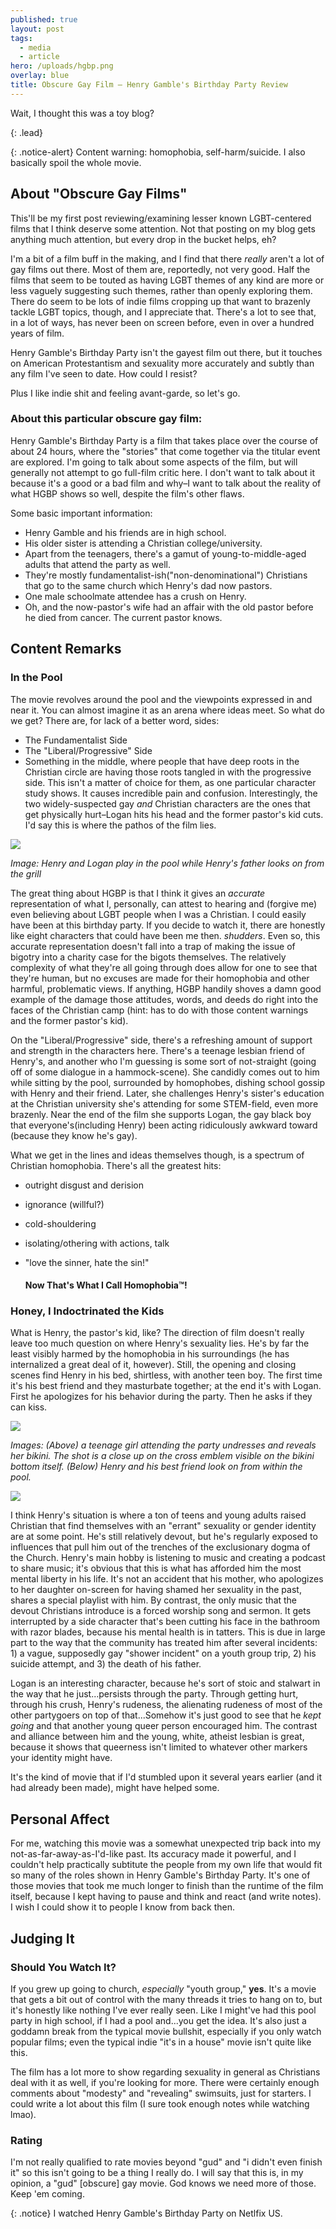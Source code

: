 ```yaml
---
published: true
layout: post
tags:
  - media
  - article
hero: /uploads/hgbp.png
overlay: blue
title: Obscure Gay Film – Henry Gamble's Birthday Party Review
---
```


Wait, I thought this was a toy blog?

{: .lead}

{: .notice-alert}
Content warning: homophobia, self-harm/suicide. I also basically spoil the whole movie.

<!--break-->

## About "Obscure Gay Films"

This'll be my first post reviewing/examining lesser known LGBT-centered films that I think deserve some attention. Not that posting on my blog gets anything much attention, but every drop in the bucket helps, eh?

I'm a bit of a film buff in the making, and I find that there *really* aren't a lot of gay films out there. Most of them are, reportedly, not very good. Half the films that seem to be touted as having LGBT themes of any kind are more or less vaguely suggesting such themes, rather than openly exploring them. There do seem to be lots of indie films cropping up that want to brazenly tackle LGBT topics, though, and I appreciate that. There's a lot to see that, in a lot of ways, has never been on screen before, even in over a hundred years of film.

Henry Gamble's Birthday Party isn't the gayest film out there, but it touches on American Protestantism and sexuality more accurately and subtly than any film I've seen to date. How could I resist?

Plus I like indie shit and feeling avant-garde, so let's go.

### About this particular obscure gay film:

Henry Gamble's Birthday Party is a film that takes place over the course of about 24 hours, where the "stories" that come together via the titular event are explored. I'm going to talk about some aspects of the film, but will generally not attempt to go full-film critic here. I don't want to talk about it because it's a good or a bad film and why–I want to talk about the reality of what HGBP shows so well, despite the film's other flaws.

Some basic important information:

- Henry Gamble and his friends are in high school. 
- His older sister is attending a Christian college/university.
- Apart from the teenagers, there's a gamut of young-to-middle-aged adults that attend the party as well.
- They're mostly fundamentalist-ish("non-denominational") Christians that go to the same church which Henry's dad now pastors.
- One male schoolmate attendee has a crush on Henry.
- Oh, and the now-pastor's wife had an affair with the old pastor before he died from cancer. The current pastor knows.

## Content Remarks

### In the Pool

The movie revolves around the pool and the viewpoints expressed in and near it. You can almost imagine it as an arena where ideas meet. So what do we get? There are, for lack of a better word, sides:

- The Fundamentalist Side
- The "Liberal/Progressive" Side
- Something in the middle, where people that have deep roots in the Christian circle are having those roots tangled in with the progressive side. This isn't a matter of choice for them, as one particular character study shows. It causes incredible pain and confusion. Interestingly, the two widely-suspected gay *and* Christian characters are the ones that get physically hurt–Logan hits his head and the former pastor's kid cuts. I'd say this is where the pathos of the film lies.

![]({{site.baseurl}}/uploads/chicken.png)

*Image: Henry and Logan play in the pool while Henry's father looks on from the grill*

The great thing about HGBP is that I think it gives an *accurate* representation of what I, personally, can attest to hearing and (forgive me) even believing about LGBT people when I was a Christian. I could easily have been at this birthday party. If you decide to watch it, there are honestly like eight characters that could have been me then. *shudders*. Even so, this accurate representation doesn't fall into a trap of making the issue of bigotry into a charity case for the bigots themselves. The relatively complexity of what they're all going through does allow for one to see that they're human, but no excuses are made for their homophobia and other harmful, problematic views. If anything, HGBP handily shoves a damn good example of the damage those attitudes, words, and deeds do right into the faces of the Christian camp (hint: has to do with those content warnings and the former pastor's kid).

On the "Liberal/Progressive" side, there's a refreshing amount of support and strength in the characters here. There's a teenage lesbian friend of Henry's, and another who I'm guessing is some sort of not-straight (going off of some dialogue in a hammock-scene). She candidly comes out to him while sitting by the pool, surrounded by homophobes, dishing school gossip with Henry and their friend. Later, she challenges Henry's sister's education at the Christian university she's attending for some STEM-field, even more brazenly. Near the end of the film she supports Logan, the gay black boy that everyone's(including Henry) been acting ridiculously awkward toward (because they know he's gay).

What we get in the lines and ideas themselves though, is a spectrum of Christian homophobia. There's all the greatest hits:

- outright disgust and derision

- ignorance (willful?)

- cold-shouldering

- isolating/othering with actions, talk

- "love the sinner, hate the sin!"


  #### Now That's What I Call Homophobia™!

### Honey, I Indoctrinated the Kids

What is Henry, the pastor's kid, like? The direction of film doesn't really leave too much question on where Henry's sexuality lies. He's by far the least visibly harmed by the homophobia in his surroundings (he has internalized a great deal of it, however). Still, the opening and closing scenes find Henry in his bed, shirtless, with another teen boy. The first time it's his best friend and they masturbate together; at the end it's with Logan. First he apologizes for his behavior during the party. Then he asks if they can kiss.

![]({{site.baseurl}}/uploads/bikini.png)

*Images: (Above) a teenage girl attending the party undresses and reveals her bikini. The shot is a close up on the cross emblem visible on the bikini bottom itself. (Below) Henry and his best friend look on from within the pool.*

![]({{site.baseurl}}/uploads/gaze.png)

I think Henry's situation is where a ton of teens and young adults raised Christian that find themselves with an "errant" sexuality or gender identity are at some point. He's still relatively devout, but he's regularly exposed to influences that pull him out of the trenches of the exclusionary dogma of the Church. Henry's main hobby is listening to music and creating a podcast to share music; it's obvious that this is what has afforded him the most mental liberty in his life. It's not an accident that his mother, who apologizes to her daughter on-screen for having shamed her sexuality in the past, shares a special playlist with him. By contrast, the only music that the devout Christians introduce is a forced worship song and sermon. It gets interrupted by a side character that's been cutting his face in the bathroom with razor blades, because his mental health is in tatters. This is due in large part to the way that the community has treated him after several incidents: 1) a vague, supposedly gay "shower incident" on a youth group trip, 2) his suicide attempt, and 3) the death of his father.

Logan is an interesting character, because he's sort of stoic and stalwart in the way that he just...persists through the party. Through getting hurt, through his crush, Henry's rudeness, the alienating rudeness of most of the other partygoers on top of that...Somehow it's just good to see that he *kept going* and that another young queer person encouraged him. The contrast and alliance between him and the young, white, atheist lesbian is great, because it shows that queerness isn't limited to whatever other markers your identity might have.

It's the kind of movie that if I'd stumbled upon it several years earlier (and it had already been made), might have helped some.

## Personal Affect
For me, watching this movie was a somewhat unexpected trip back into my not-as-far-away-as-I'd-like past. Its accuracy made it powerful, and I couldn't help practically subtitute the people from my own life that would fit so many of the roles shown in Henry Gamble's Birthday Party. It's one of those movies that took me much longer to finish than the runtime of the film itself, because I kept having to pause and think and react (and write notes). I wish I could show it to people I know from back then. 

## Judging It

### Should You Watch It?

If you grew up going to church, *especially* "youth group," **yes**. It's a movie that gets a bit out of control with the many threads it tries to hang on to, but it's honestly like nothing I've ever really seen. Like I might've had this pool party in high school, if I had a pool and...you get the idea. It's also just a goddamn break from the typical movie bullshit, especially if you only watch popular films; even the typical indie "it's in a house" movie isn't quite like this.

The film has a lot more to show regarding sexuality in general as Christians deal with it as well, if you're looking for more. There were certainly enough comments about "modesty" and "revealing" swimsuits, just for starters. I could write a lot about this film (I sure took enough notes while watching lmao).

### Rating

I'm not really qualified to rate movies beyond "gud" and "i didn't even finish it" so this isn't going to be a thing I really do. I will say that this is, in my opinion, a "gud" [obscure] gay movie. God knows we need more of those. Keep 'em coming.

{: .notice}
I watched Henry Gamble's Birthday Party on Netlfix US.